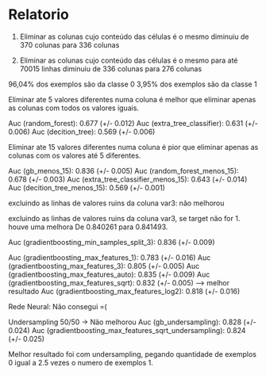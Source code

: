 # Relatorio

1. Eliminar as colunas cujo conteúdo das células é o mesmo
    diminuiu de 370 colunas para 336 colunas

2. Eliminar as colunas cujo conteúdo das células é o mesmo para até 70015 linhas
    diminuiu de 336 colunas para 276 colunas



96,04% dos exemplos são da classe 0
3,95% dos exemplos são da classe 1

Eliminar ate 5 valores diferentes numa coluna é melhor que eliminar apenas as colunas com todos os valores iguais.


Auc (random_forest): 0.677 (+/- 0.012)
Auc (extra_tree_classifier): 0.631 (+/- 0.006)
Auc (decition_tree): 0.569 (+/- 0.006)

Eliminar ate 15 valores diferentes numa coluna é pior que eliminar apenas as colunas com os valores até 5 diferentes.

Auc (gb_menos_15): 0.836 (+/- 0.005)
Auc (random_forest_menos_15): 0.678 (+/- 0.003)
Auc (extra_tree_classifier_menos_15): 0.643 (+/- 0.014)
Auc (decition_tree_menos_15): 0.569 (+/- 0.001)


excluindo as linhas de valores ruins da coluna var3:
não melhorou

excluindo as linhas de valores ruins da coluna var3, se target não for 1.
houve uma melhora
De 0.840261 para 0.841493.

Auc (gradientboosting_min_samples_split_3): 0.836 (+/- 0.009)

Auc (gradientboosting_max_features_1): 0.783 (+/- 0.016)
Auc (gradientboosting_max_features_3): 0.805 (+/- 0.005)
Auc (gradientboosting_max_features_auto): 0.835 (+/- 0.009)
Auc (gradientboosting_max_features_sqrt): 0.832 (+/- 0.005)  --> melhor resultado
Auc (gradientboosting_max_features_log2): 0.818 (+/- 0.016)


Rede Neural:
Não consegui =(

Undersampling 50/50 -> Não melhorou
Auc (gb_undersampling): 0.828 (+/- 0.024)
Auc (gradientboosting_max_features_sqrt_undersampling): 0.824 (+/- 0.025)

Melhor resultado foi com undersampling, pegando quantidade de exemplos 0 igual a 2.5 vezes o numero de exemplos 1.